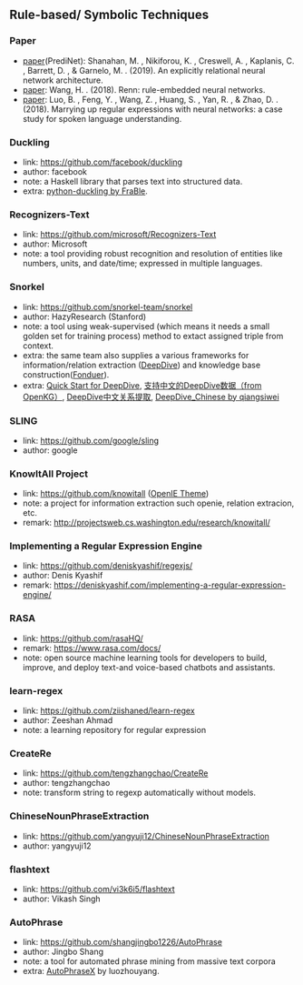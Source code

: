 ## **Rule-based/ Symbolic Techniques**

### Paper
  * [paper](https://arxiv.org/pdf/1905.10307.pdf)(PrediNet): Shanahan, M. , Nikiforou, K. , Creswell, A. , Kaplanis, C. , Barrett, D. , & Garnelo, M. . (2019). An explicitly relational neural network architecture.
  * [paper](https://arxiv.org/pdf/1801.09856.pdf): Wang, H. . (2018). Renn: rule-embedded neural networks.
  * [paper](https://arxiv.org/pdf/1805.05588.pdf): Luo, B. , Feng, Y. , Wang, Z. , Huang, S. , Yan, R. , & Zhao, D. . (2018). Marrying up regular expressions with neural networks: a case study for spoken language understanding.

### Duckling
  * link: https://github.com/facebook/duckling
  * author: facebook
  * note: a Haskell library that parses text into structured data.
  * extra: [python-duckling by FraBle](https://github.com/FraBle/python-duckling).

### Recognizers-Text
  * link: https://github.com/microsoft/Recognizers-Text
  * author: Microsoft
  * note: a tool providing robust recognition and resolution of entities like numbers, units, and date/time; expressed in multiple languages.

### Snorkel
  * link: https://github.com/snorkel-team/snorkel
  * author: HazyResearch (Stanford)
  * note: a tool using weak-supervised (which means it needs a small golden set for training process) method to extact assigned triple from context.
  * extra: the same team also supplies a various frameworks for information/relation extraction ([DeepDive](https://github.com/HazyResearch/deepdive)) and knowledge base construction([Fonduer](https://github.com/HazyResearch/fonduer)).
  * extra: [Quick Start for DeepDive](http://deepdive.stanford.edu/quickstart), [支持中文的DeepDive数据（from OpenKG）](http://www.openkg.cn/dataset/cn-deepdive), [DeepDive中文关系提取](https://blog.csdn.net/whatwho_518/article/details/79467138), [DeepDive_Chinese by qiangsiwei](https://github.com/qiangsiwei/DeepDive_Chinese)

### SLING
  * link: https://github.com/google/sling
  * author: google

### KnowItAll Project
* link: https://github.com/knowitall ([OpenIE Theme](http://openie.allenai.org/))
* note: a project for information extraction such openie, relation extracion, etc.
* remark: http://projectsweb.cs.washington.edu/research/knowitall/

### Implementing a Regular Expression Engine
  * link: https://github.com/deniskyashif/regexjs/
  * author: Denis Kyashif
  * remark: https://deniskyashif.com/implementing-a-regular-expression-engine/
  
### RASA
  * link: https://github.com/rasaHQ/
  * remark: https://www.rasa.com/docs/
  * note: open source machine learning tools for developers to build, improve, and deploy text-and voice-based chatbots and assistants.

### learn-regex
  * link: https://github.com/ziishaned/learn-regex
  * author: Zeeshan Ahmad 
  * note: a learning repository for regular expression
  
### CreateRe
  * link: https://github.com/tengzhangchao/CreateRe
  * author: tengzhangchao
  * note: transform string to regexp automatically without models.
  
### ChineseNounPhraseExtraction
  * link: https://github.com/yangyuji12/ChineseNounPhraseExtraction
  * author: yangyuji12

### flashtext
  * link: https://github.com/vi3k6i5/flashtext
  * author: Vikash Singh


### AutoPhrase
  * link: https://github.com/shangjingbo1226/AutoPhrase
  * author: Jingbo Shang
  * note: a tool for automated phrase mining from massive text corpora
  * extra: [AutoPhraseX](https://github.com/luozhouyang/AutoPhraseX) by luozhouyang.
